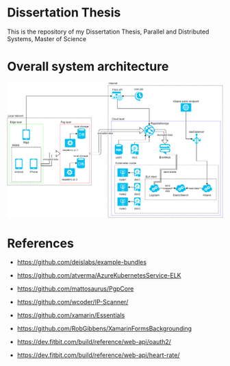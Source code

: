 # Dissertation Thesis

This is the repository of my Dissertation Thesis, Parallel and Distributed Systems, Master of Science

# Overall system architecture

![](images/system_architecture.png)

# References
- https://github.com/deislabs/example-bundles
- https://github.com/atverma/AzureKubernetesService-ELK

- https://github.com/mattosaurus/PgpCore
- https://github.com/wcoder/IP-Scanner/
- https://github.com/xamarin/Essentials
- https://github.com/RobGibbens/XamarinFormsBackgrounding

- https://dev.fitbit.com/build/reference/web-api/oauth2/
- https://dev.fitbit.com/build/reference/web-api/heart-rate/